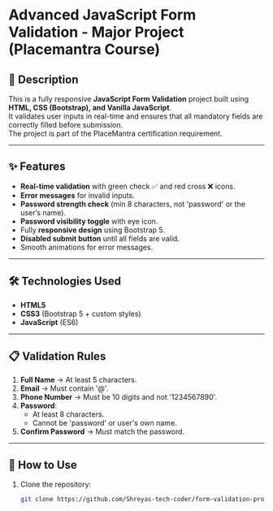 # Advanced JavaScript Form Validation - Major Project (Placemantra Course)

## 📌 Description
This is a fully responsive **JavaScript Form Validation** project built using **HTML, CSS (Bootstrap), and Vanilla JavaScript**.  
It validates user inputs in real-time and ensures that all mandatory fields are correctly filled before submission.  
The project is part of the PlaceMantra certification requirement.

---

## ✨ Features
- **Real-time validation** with green check ✅ and red cross ❌ icons.
- **Error messages** for invalid inputs.
- **Password strength check** (min 8 characters, not 'password' or the user’s name).
- **Password visibility toggle** with eye icon.
- Fully **responsive design** using Bootstrap 5.
- **Disabled submit button** until all fields are valid.
- Smooth animations for error messages.

---

## 🛠️ Technologies Used
- **HTML5**  
- **CSS3** (Bootstrap 5 + custom styles)  
- **JavaScript** (ES6)

---

## 📋 Validation Rules
1. **Full Name** → At least 5 characters.  
2. **Email** → Must contain '@'.  
3. **Phone Number** → Must be 10 digits and not '1234567890'.  
4. **Password**:
   - At least 8 characters.
   - Cannot be 'password' or user's own name.
5. **Confirm Password** → Must match the password.

---

## 🚀 How to Use
1. Clone the repository:
   ```bash
   git clone https://github.com/Shreyas-tech-coder/form-validation-project
